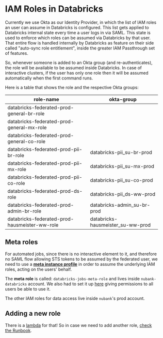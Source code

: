 # IAM Roles in Databricks

Currently we use Okta as our Identity Provider, in which the list of IAM roles an user can assume in Databricks is configured. This list gets applied to Databricks internal state every time a user logs in via SAML. This state is used to enforce which roles can be assumed via Databricks by that user. That entire flow is handled internally by Databricks as feature on their side called "auto-sync role entitlement", inside the greater IAM Passthrough set of features.

So, whenever someone is added to an Okta group (and re-authenticates), the role will be available to be assumed inside Databricks. In case of interactive clusters, if the user has only one role then it will be assumed automatically when the first command runs.

Here is a table that shows the role and the respective Okta groups:

| role-name                                     | okta-group                        |
|-----------------------------------------------|-----------------------------------|
| databricks-federated-prod-general-br-role     | <No group required>               |
| databricks-federated-prod-general-mx-role     | <No group required>               |
| databricks-federated-prod-general-co-role     | <No group required>               |
| databricks-federated-prod-pii-br-role         | databricks-pii_su-br-prod         |
| databricks-federated-prod-pii-mx-role         | databricks-pii_su-mx-prod         |
| databricks-federated-prod-pii-co-role         | databricks-pii_su-co-prod         |
| databricks-federated-prod-ds-role             | databricks-pii_ds-ww-prod         |
| databricks-federated-prod-admin-br-role       | databricks-admin_su-br-prod       |
| databricks-federated-prod-hausmeister-ww-role | databricks-hausmeister_su-ww-prod |

## Meta roles

For automated jobs, since there is no interactive element to it, and therefore no SAML flow allowing STS tokens to be assumed by the federated user, we need to use a **[meta instance profile](https://docs.databricks.com/dev-tools/api/latest/instance-profiles.html#id2)** in order to assume the underlying IAM roles, acting on the users' behalf.

The **meta role** is called: `databricks-jobs-meta-role` and lives inside `nubank-databricks` account. We also had to set it up [here](https://nubank.cloud.databricks.com/#setting/accounts/instanceProfiles) giving permissions to all users be able to use it.

The other IAM roles for data access live inside `nubank`'s prod account.

## Adding a new role

There is a [lambda](https://github.com/nubank/okta-aws/tree/master/src/okta_aws/databricks) for that! So in case we need to add another role, [check the Runbook](runbook.md#how-to-add-a-new-role).

